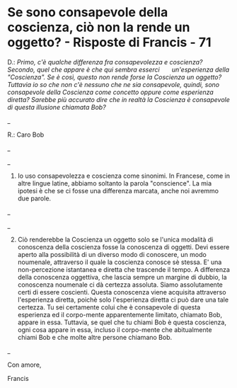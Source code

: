 # Se sono consapevole della coscienza, ciò non la rende un oggetto? - Risposte di Francis - 71

D.:&nbsp;_Primo, c'&egrave; qualche differenza fra consapevolezza e coscienza? Secondo, quel che appare &egrave; che qui sembra esserci &nbsp; &nbsp; &nbsp; un'esperienza della &quot;Coscienza&quot;. Se &egrave; cos&igrave;, questo non rende forse la Coscienza un oggetto? Tuttavia io so che non c'&egrave; nessuno che ne sia consapevole, quindi, sono consapevole della Coscienza come concetto oppure come esperienza diretta? Sarebbe pi&ugrave; accurato dire che in realt&agrave; la Coscienza &egrave; consapevole di questa illusione chiamata Bob?_

_

R.: Caro Bob

_

_

1. Io uso consapevolezza e coscienza come sinonimi. In Francese, come in altre lingue latine, abbiamo soltanto la parola &quot;conscience&quot;. La mia ipotesi &egrave; che se ci fosse una differenza marcata, anche noi avremmo due parole.

_

_

2. Ci&ograve; renderebbe la Coscienza un oggetto solo se l'unica modalit&agrave; di conoscenza della coscienza fosse la conoscenza di oggetti. Devi essere aperto alla possibilit&agrave; di un diverso modo di conoscere, un modo noumenale, attraverso il quale la coscienza conosce s&egrave; stessa. E' una non-percezione istantanea e diretta che trascende il tempo. A differenza della conoscenza oggettiva, che lascia sempre un margine di dubbio, la conoscenza noumenale ci d&agrave; certezza assoluta. Siamo assolutamente certi di essere coscienti. Questa conoscenza viene acquisita attraverso l'esperienza diretta, poich&egrave; solo l'esperienza diretta ci pu&ograve; dare una tale certezza. Tu sei certamente colui che &egrave; consapevole di questa esperienza ed il corpo-mente apparentemente limitato, chiamato Bob, appare in essa. Tuttavia, se quel che tu chiami Bob &egrave; questa coscienza, ogni cosa appare in essa, incluso il corpo-mente che abitualmente chiami Bob e che molte altre persone chiamano Bob.

_

Con amore,

Francis

